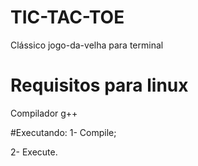 # TIC-TAC-TOE
Clássico jogo-da-velha para terminal

# Requisitos para linux
Compilador g++

#Executando:
1- Compile;

2- Execute.


